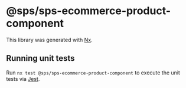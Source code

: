 # @sps/sps-ecommerce-product-component

This library was generated with [Nx](https://nx.dev).

## Running unit tests

Run `nx test @sps/sps-ecommerce-product-component` to execute the unit tests via [Jest](https://jestjs.io).
